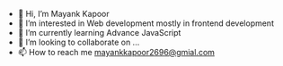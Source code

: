 - 👋 Hi, I’m Mayank Kapoor  
- 👀 I’m interested in Web development mostly in frontend development 
- 🌱 I’m currently learning Advance JavaScript    
- 💞️ I’m looking to collaborate on ...
- 📫 How to reach me mayankkapoor2696@gmial.com
